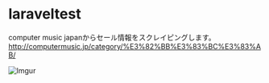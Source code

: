# laraveltest

computer music japanからセール情報をスクレイピングします。
http://computermusic.jp/category/%E3%82%BB%E3%83%BC%E3%83%AB/

![Imgur](https://i.imgur.com/QBrk5aS.png)

